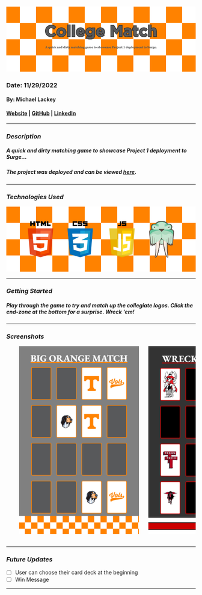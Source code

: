 ![College Match](images/banner.png)

### Date: 11/29/2022

#### By: Michael Lackey

#### [Website](https://michaellackey.com/) | [GitHub](https://github.com/NobodysLackey) | [LinkedIn](https://www.linkedin.com/in/michaelglackey/)
***

### ***Description***

##### A quick and dirty matching game to showcase Project 1 deployment to Surge...

##### The project was deployed and can be viewed [here](https://collegematch.surge.sh/).

***

### ***Technologies Used***

![Technologies Used](images/tech-banner.png)
***

### ***Getting Started***

##### Play through the game to try and match up the collegiate logos. Click the end-zone at the bottom for a surprise. Wreck 'em!

***

### ***Screenshots***

<div align="center">
  <pre>
    <img src="images/tennessee.png" height="500" />&nbsp;&nbsp;&nbsp;<img src="images/texastech.png" height="500" />
  </pre>
</div>

***

### ***Future Updates***

- [ ] User can choose their card deck at the beginning
- [ ] Win Message

***
